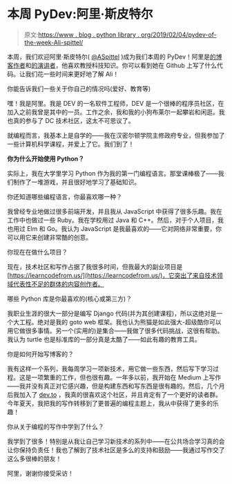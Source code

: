 # 本周 PyDev:阿里·斯皮特尔

> 原文:[https://www . blog . python library . org/2019/02/04/pydev-of-the-week-Ali-spittel/](https://www.blog.pythonlibrary.org/2019/02/04/pydev-of-the-week-ali-spittel/)

本周，我们欢迎阿里·斯皮特尔( [@ASpittel](https://twitter.com/ASpittel) )成为我们本周的 PyDev！阿里是[的博客作者](https://www.alispit.tel/#/)和[的演讲者](https://www.alispit.tel/#/talks)，他喜欢教授科技知识。你可以看到她在 Github 上写了什么代码。让我们花一些时间来更好地了解 Ali！

你能告诉我们一些关于你自己的情况吗(爱好、教育等)

嘿！我是阿里。我是 DEV 的一名软件工程师，DEV 是一个很棒的程序员社区，在加入之前我曾是其中的一员。工作之余，我和我的小狗布莱尔一起攀岩和闲逛。我也真的参与了 DC 技术社区，这太不可思议了。

就编程而言，我基本上是自学的——我在汉密尔顿学院主修政府专业，但我参加了一些计算机科学课程，并爱上了它。我们到了！

**你为什么开始使用 Python？**

实际上，我在大学里学习 Python 作为我的第一门编程语言。那堂课棒极了——我们制作了一堆游戏，并且很好地学习了基础知识。

你还知道哪些编程语言，你最喜欢哪一种？

我曾经专业地做过很多前端开发，并且我从 JavaScript 中获得了很多乐趣。我在工作中也做过一些 Ruby。我在学校用过 Java 和 C++。然后，对于个人项目，我也用过 Elm 和 Go。我认为 JavaScript 是我最喜欢的——它对网络非常重要，你可以用它来创建非常酷的创意。

你现在在做什么项目？

现在，技术社区和写作占据了我很多时间，但我最大的副业项目是[https://learncodefrom.us/](https://learncodefrom.us/)，它突出了来自技术领域代表性不足的群体的内容创作者。

哪些 Python 库是你最喜欢的(核心或第三方)？

我职业生涯的很大一部分是编写 Django 代码(并为其创建课程)，所以这绝对是一个大工程。绝对是我的 goto web 框架。我也认为熊猫是如此强大-超级酷你可以用它做很多事情。另一个(实用的)是集合——我做了很多代码挑战，这很有帮助。我认为 turtle 也是标准库的一部分真是太酷了——如此有趣的教育工具。

你是如何开始写博客的？

我有这样一个系列，我每周学习一项新技术，用它做一些东西，然后写下学习过程。这是一项繁重的工作，但也很有趣。一年多以前，我开始在 Medium 上写作——我并没有真正对它感兴趣，但是构建东西和写东西是很有趣的。然后，几个月后我加入了 [dev.to](http://dev.to/aspittel) ，我真的很喜欢这个社区，并且肯定有了一个更好的读者群。今年夏天，我把我的写作转移到了更普遍的编程主题上，我从中获得了更多的乐趣！

你从关于编程的写作中学到了什么？

我学到了很多！特别是从我让自己学习新技术的系列中——在公共场合学习真的会让你保持负责任！我也了解到了技术社区是多么的支持和鼓励——我通过写作交了这么多很棒的朋友！

阿里，谢谢你接受采访！